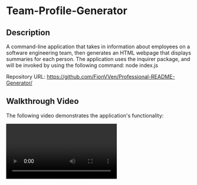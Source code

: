 # Team-Profile-Generator

## Description 

A command-line application that takes in information about employees on a software engineering team, then generates an HTML webpage that displays summaries for each person.
The application uses the inquirer package, and will be invoked by using the following command:
node index.js

Repository URL: https://github.com/FionVVen/Professional-README-Generator/


## Walkthrough Video

The following video demonstrates the application's functionality:

![Walkthrough Video](https://user-images.githubusercontent.com/74234811/108225947-8b3a1180-7190-11eb-9639-bbdbe0bfb59a.mp4)

